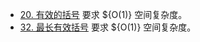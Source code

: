 - [20. 有效的括号](https://leetcode-cn.com/problems/valid-parentheses/) 要求 ${O(1)} 空间复杂度。
- [32. 最长有效括号](https://leetcode-cn.com/problems/longest-valid-parentheses/) 要求 ${O(1)} 空间复杂度。


